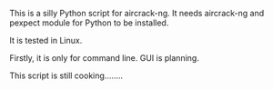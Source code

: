This is a silly Python script for aircrack-ng. It needs aircrack-ng and pexpect module for Python to be installed.

It is tested in Linux.

Firstly, it is only for command line.  GUI is planning.


This script is still cooking........